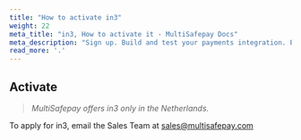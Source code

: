 ```yaml
---
title: "How to activate in3"
weight: 22
meta_title: "in3, How to activate it - MultiSafepay Docs"
meta_description: "Sign up. Build and test your payments integration. Explore our products and services. Use our API Reference, SDKs, and wrappers. Get support."
read_more: '.'
---
```


## Activate

>_MultiSafepay offers in3 only in the Netherlands._

To apply for in3, email the Sales Team at <sales@multisafepay.com>

